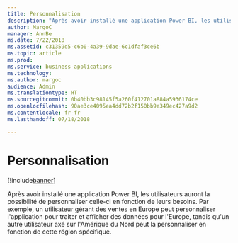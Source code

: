 ```yaml
---
title: Personnalisation
description: "Après avoir installé une application Power BI, les utilisateurs auront la possibilité de personnaliser celle-ci en fonction de leurs besoins."
author: MargoC
manager: AnnBe
ms.date: 7/22/2018
ms.assetid: c31359d5-c6b0-4a39-9dae-6c1dfaf3ce6b
ms.topic: article
ms.prod: 
ms.service: business-applications
ms.technology: 
ms.author: margoc
audience: Admin
ms.translationtype: HT
ms.sourcegitcommit: 0b40bb3c98145f5a260f412701a884a5936174ce
ms.openlocfilehash: 90ae3ce4095ea4dd72b2f150bb9e349ec427a9d2
ms.contentlocale: fr-fr
ms.lasthandoff: 07/18/2018

---
```

# <a name="personalization"></a>Personnalisation

[!include[banner](../../../includes/banner.md)]

Après avoir installé une application Power BI, les utilisateurs auront la possibilité de personnaliser celle-ci en fonction de leurs besoins. Par exemple, un utilisateur gérant des ventes en Europe peut personnaliser l'application pour traiter et afficher des données pour l'Europe, tandis qu'un autre utilisateur axé sur l'Amérique du Nord peut la personnaliser en fonction de cette région spécifique.

